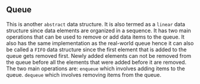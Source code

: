 ## Queue

This is another `abstract` data structure. It is also termed as a `linear` data structure since data elements are organized in a sequence.
It has two main operations that can be used to remove or add data items to the queue.
It also has the same implementation as the real-world queue hence it can also be called a `FIFO` data structure since the first element that is added to the queue gets removed first.
Newly added elements can not be removed from the queue before all the elements that were added before it are removed.
The two main operations are:
`enqueue` which involves adding items to the queue.
`dequeue` which involves removing items from the queue.
